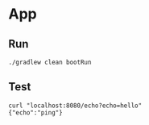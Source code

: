 # App

## Run

```
./gradlew clean bootRun
```

## Test

```
curl "localhost:8080/echo?echo=hello"
{"echo":"ping"}
```
